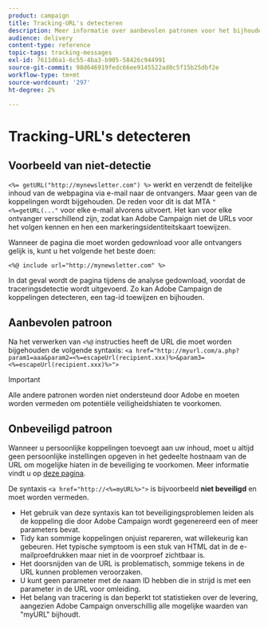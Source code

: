 ```yaml
---
product: campaign
title: Tracking-URL's detecteren
description: Meer informatie over aanbevolen patronen voor het bijhouden van URL's
audience: delivery
content-type: reference
topic-tags: tracking-messages
exl-id: 7611d6a1-6c55-4ba3-b905-58426c944991
source-git-commit: 98d646919fedc66ee9145522ad0c5f15b25dbf2e
workflow-type: tm+mt
source-wordcount: '297'
ht-degree: 2%

---
```


# Tracking-URL&#39;s detecteren

## Voorbeeld van niet-detectie

`<%= getURL("http://mynewsletter.com") %>` werkt en verzendt de feitelijke inhoud van de webpagina via e-mail naar de ontvangers. Maar geen van de koppelingen wordt bijgehouden. De reden voor dit is dat MTA `"<%=getURL(..."` voor elke e-mail alvorens uitvoert. Het kan voor elke ontvanger verschillend zijn, zodat kan Adobe Campaign niet de URLs voor het volgen kennen en hen een markeringsidentiteitskaart toewijzen.

Wanneer de pagina die moet worden gedownload voor alle ontvangers gelijk is, kunt u het volgende het beste doen:

`<%@ include url="http://mynewsletter.com" %>`

In dat geval wordt de pagina tijdens de analyse gedownload, voordat de traceringsdetectie wordt uitgevoerd. Zo kan Adobe Campaign de koppelingen detecteren, een tag-id toewijzen en bijhouden.

## Aanbevolen patroon

Na het verwerken van `<%@` instructies heeft de URL die moet worden bijgehouden de volgende syntaxis: `<a href="http://myurl.com/a.php?param1=aaa&param2=<%=escapeUrl(recipient.xxx)%>&param3=<%=escapeUrl(recipient.xxx)%>">`

>[!IMPORTANT]
>
>Alle andere patronen worden niet ondersteund door Adobe en moeten worden vermeden om potentiële veiligheidshiaten te voorkomen.

## Onbeveiligd patroon

Wanneer u persoonlijke koppelingen toevoegt aan uw inhoud, moet u altijd geen persoonlijke instellingen opgeven in het gedeelte hostnaam van de URL om mogelijke hiaten in de beveiliging te voorkomen. Meer informatie vindt u op [deze pagina](../../installation/using/privacy.md#url-personalization).

De syntaxis `<a href="http://<%=myURL%>">` is bijvoorbeeld **niet beveiligd** en moet worden vermeden.

* Het gebruik van deze syntaxis kan tot beveiligingsproblemen leiden als de koppeling die door Adobe Campaign wordt gegenereerd een of meer parameters bevat.
* Tidy kan sommige koppelingen onjuist repareren, wat willekeurig kan gebeuren. Het typische symptoom is een stuk van HTML dat in de e-mailproefdrukken maar niet in de voorproef zichtbaar is.
* Het doorsnijden van de URL is problematisch, sommige tekens in de URL kunnen problemen veroorzaken.
* U kunt geen parameter met de naam ID hebben die in strijd is met een parameter in de URL voor omleiding.
* Het belang van tracering is dan beperkt tot statistieken over de levering, aangezien Adobe Campaign onverschillig alle mogelijke waarden van &quot;myURL&quot; bijhoudt.
